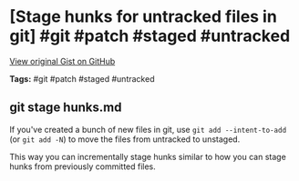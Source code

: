 # [Stage hunks for untracked files in git] #git #patch #staged #untracked

[View original Gist on GitHub](https://gist.github.com/Integralist/0a6472a5b08f468c2d7697a4ef5b807d)

**Tags:** #git #patch #staged #untracked

## git stage hunks.md

If you've created a bunch of new files in git, use `git add --intent-to-add` (or `git add -N`) to move the files from untracked to unstaged. 

This way you can incrementally stage hunks similar to how you can stage hunks from previously committed files.

